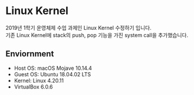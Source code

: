 # Linux Kernel
2019년 1학기 운영체제 수업 과제인 Linux Kernel 수정하기 입니다.  
기존 Linux Kernel에 stack의 push, pop 기능을 가진 system call을 추가했습니다.
## Enviornment
* Host OS: macOS Mojave 10.14.4
* Guest OS: Ubuntu 18.04.02 LTS
* Kernel: Linux 4.20.11
* VirtualBox 6.0.6
